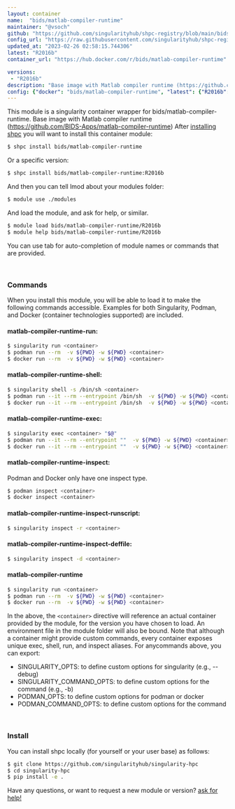 ```yaml
---
layout: container
name:  "bids/matlab-compiler-runtime"
maintainer: "@vsoch"
github: "https://github.com/singularityhub/shpc-registry/blob/main/bids/matlab-compiler-runtime/container.yaml"
config_url: "https://raw.githubusercontent.com/singularityhub/shpc-registry/main/bids/matlab-compiler-runtime/container.yaml"
updated_at: "2023-02-26 02:58:15.744306"
latest: "R2016b"
container_url: "https://hub.docker.com/r/bids/matlab-compiler-runtime"

versions:
 - "R2016b"
description: "Base image with Matlab compiler runtime (https://github.com/BIDS-Apps/matlab-compiler-runtime)"
config: {"docker": "bids/matlab-compiler-runtime", "latest": {"R2016b": "sha256:cd3170ac40fe8c00e84f69963a3cf8a5c39e2c9c25bb9df899754c3d31252bd1"}, "tags": {"R2016b": "sha256:cd3170ac40fe8c00e84f69963a3cf8a5c39e2c9c25bb9df899754c3d31252bd1"}, "filter": ["R2016b"], "maintainer": "@vsoch", "description": "Base image with Matlab compiler runtime (https://github.com/BIDS-Apps/matlab-compiler-runtime)", "url": "https://hub.docker.com/r/bids/matlab-compiler-runtime"}
---
```


This module is a singularity container wrapper for bids/matlab-compiler-runtime.
Base image with Matlab compiler runtime (https://github.com/BIDS-Apps/matlab-compiler-runtime)
After [installing shpc](#install) you will want to install this container module:


```bash
$ shpc install bids/matlab-compiler-runtime
```

Or a specific version:

```bash
$ shpc install bids/matlab-compiler-runtime:R2016b
```

And then you can tell lmod about your modules folder:

```bash
$ module use ./modules
```

And load the module, and ask for help, or similar.

```bash
$ module load bids/matlab-compiler-runtime/R2016b
$ module help bids/matlab-compiler-runtime/R2016b
```

You can use tab for auto-completion of module names or commands that are provided.

<br>

### Commands

When you install this module, you will be able to load it to make the following commands accessible.
Examples for both Singularity, Podman, and Docker (container technologies supported) are included.

#### matlab-compiler-runtime-run:

```bash
$ singularity run <container>
$ podman run --rm  -v ${PWD} -w ${PWD} <container>
$ docker run --rm  -v ${PWD} -w ${PWD} <container>
```

#### matlab-compiler-runtime-shell:

```bash
$ singularity shell -s /bin/sh <container>
$ podman run --it --rm --entrypoint /bin/sh  -v ${PWD} -w ${PWD} <container>
$ docker run --it --rm --entrypoint /bin/sh  -v ${PWD} -w ${PWD} <container>
```

#### matlab-compiler-runtime-exec:

```bash
$ singularity exec <container> "$@"
$ podman run --it --rm --entrypoint ""  -v ${PWD} -w ${PWD} <container> "$@"
$ docker run --it --rm --entrypoint ""  -v ${PWD} -w ${PWD} <container> "$@"
```

#### matlab-compiler-runtime-inspect:

Podman and Docker only have one inspect type.

```bash
$ podman inspect <container>
$ docker inspect <container>
```

#### matlab-compiler-runtime-inspect-runscript:

```bash
$ singularity inspect -r <container>
```

#### matlab-compiler-runtime-inspect-deffile:

```bash
$ singularity inspect -d <container>
```



#### matlab-compiler-runtime

```bash
$ singularity run <container>
$ podman run --rm  -v ${PWD} -w ${PWD} <container>
$ docker run --rm  -v ${PWD} -w ${PWD} <container>
```


In the above, the `<container>` directive will reference an actual container provided
by the module, for the version you have chosen to load. An environment file in the
module folder will also be bound. Note that although a container
might provide custom commands, every container exposes unique exec, shell, run, and
inspect aliases. For anycommands above, you can export:

 - SINGULARITY_OPTS: to define custom options for singularity (e.g., --debug)
 - SINGULARITY_COMMAND_OPTS: to define custom options for the command (e.g., -b)
 - PODMAN_OPTS: to define custom options for podman or docker
 - PODMAN_COMMAND_OPTS: to define custom options for the command

<br>

### Install

You can install shpc locally (for yourself or your user base) as follows:

```bash
$ git clone https://github.com/singularityhub/singularity-hpc
$ cd singularity-hpc
$ pip install -e .
```

Have any questions, or want to request a new module or version? [ask for help!](https://github.com/singularityhub/singularity-hpc/issues)